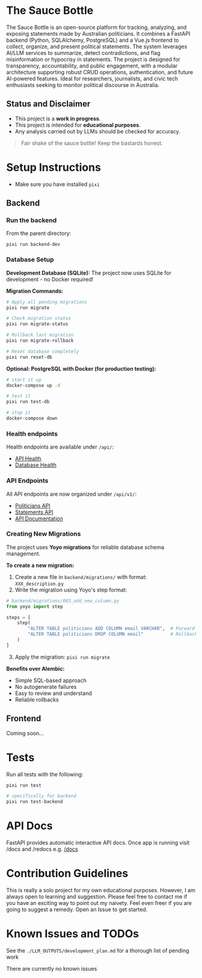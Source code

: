 # The Sauce Bottle

The Sauce Bottle is an open-source platform for tracking, analyzing, and exposing statements made by Australian politicians. It combines a FastAPI backend (Python, SQLAlchemy, PostgreSQL) and a Vue.js frontend to collect, organize, and present political statements. The system leverages AI/LLM services to summarize, detect contradictions, and flag misinformation or hypocrisy in statements. The project is designed for transparency, accountability, and public engagement, with a modular architecture supporting robust CRUD operations, authentication, and future AI-powered features. Ideal for researchers, journalists, and civic tech enthusiasts seeking to monitor political discourse in Australia.

## Status and Disclaimer

- This project is a **work in progress**. 
- This project is intended for **educational purposes**. 
- Any analysis carried out by LLMs should be checked for accuracy.

> Fair shake of the sauce bottle! Keep the bastards honest.

# Setup Instructions

- Make sure you have installed `pixi`

## Backend

### Run the backend
From the parent directory:

`pixi run backend-dev`

### Database Setup

**Development Database (SQLite):**
The project now uses SQLite for development - no Docker required!

**Migration Commands:**
```bash
# Apply all pending migrations
pixi run migrate

# Check migration status  
pixi run migrate-status

# Rollback last migration
pixi run migrate-rollback

# Reset database completely
pixi run reset-db
```

**Optional: PostgreSQL with Docker (for production testing):**
```bash
# start it up
docker-compose up -d

# test it
pixi run test-db

# stop it
docker-compose down
```

### Health endpoints
Health endpoints are available under `/api/`:
- [API Health](http://localhost:8000/api/health)
- [Database Health](http://localhost:8000/api/health/db)

### API Endpoints
All API endpoints are now organized under `/api/v1/`:
- [Politicians API](http://localhost:8000/api/v1/politicians/)
- [Statements API](http://localhost:8000/api/v1/statements/)
- [API Documentation](http://localhost:8000/api/docs)

### Creating New Migrations

The project uses **Yoyo migrations** for reliable database schema management.

**To create a new migration:**
1. Create a new file in `backend/migrations/` with format: `XXX_description.py`
2. Write the migration using Yoyo's step format:

```python
# backend/migrations/003_add_new_column.py
from yoyo import step

steps = [
    step(
        "ALTER TABLE politicians ADD COLUMN email VARCHAR",  # Forward
        "ALTER TABLE politicians DROP COLUMN email"          # Rollback
    )
]
```

3. Apply the migration: `pixi run migrate`

**Benefits over Alembic:**
- Simple SQL-based approach
- No autogenerate failures  
- Easy to review and understand
- Reliable rollbacks

## Frontend
Coming soon...

# Tests
Run all tests with the following:

```bash
pixi run test

# specifically for backend
pixi run test-backend
```

# API Docs
FastAPI provides automatic interactive API docs.
Once app is running visit /docs and /redocs
e.g. [/docs](http://locahost:8000/docs)

# Contribution Guidelines
This is really a solo project for my own educational purposes. However, I am always
open to learning and suggestion. Please feel free to contact me if you have
an exciting way to point out my naivety. Feel even freer if you are going to suggest
a remedy. Open an Issue to get started.

# Known Issues and TODOs

See the `./LLM_OUTPUTS/development_plan.md` for a thorough list of pending work

There are currently no known issues